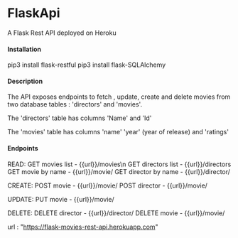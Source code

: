 # FlaskApi
A Flask Rest API deployed on Heroku

#### Installation

pip3 install flask-restful
pip3 install flask-SQLAlchemy


#### Description 

The API exposes endpoints to fetch , update, create and delete movies from two database tables :
'directors' and 'movies'. 

The 'directors' table has columns 'Name' and 'Id'

The 'movies' table has columns 'name' 'year' (year of release) and 'ratings'


#### Endpoints 

READ:
GET movies list - {{url}}/movies\n
GET directors list - {{url}}/directors
GET movie by name - {{url}}/movie/<name>
GET director by name - {{url}}/director/<name>

CREATE:
POST movie - {{url}}/movie/<name>
POST director - {{url}}/movie/<name>

UPDATE:
PUT movie - {{url}}/movie/<name>

DELETE:
DELETE director - {{url}}/director/<name>
DELETE movie - {{url}}/movie/<name>

url : 
"https://flask-movies-rest-api.herokuapp.com"


